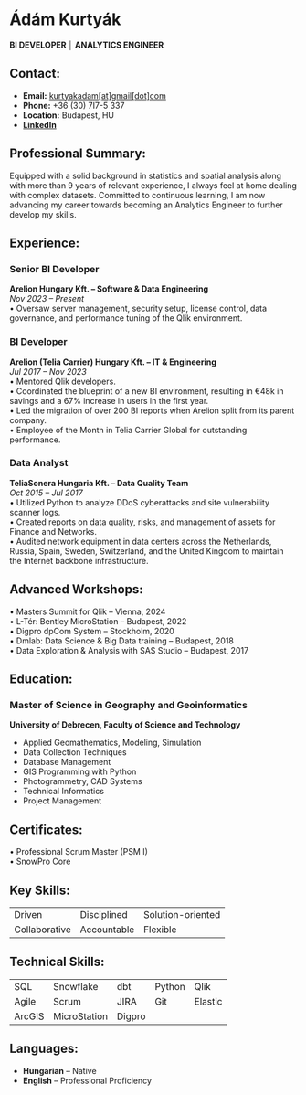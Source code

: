 # Ádám Kurtyák  
**BI DEVELOPER │ ANALYTICS ENGINEER**

## Contact:
- **Email:** [kurtyakadam[at]gmail[dot]com](mailto:kurtyakadam@gmail.com)
- **Phone:** +36 (30) 7I7-5 337
- **Location:** Budapest, HU
- **[LinkedIn](http://www.linkedin.com/in/adamkurtyak)**

## <span>Professional Summary:</span>
Equipped with a solid background in statistics and spatial analysis along with more than 9 years of relevant experience, I always feel at home dealing with complex datasets. Committed to continuous learning, I am now advancing my career towards becoming an Analytics Engineer to further develop my skills.

## <span>Experience:</span>

### Senior BI Developer  
**Arelion Hungary Kft. – Software & Data Engineering**  
*Nov 2023 – Present*  
• Oversaw server management, security setup, license control, data governance, and performance tuning of the Qlik environment.

### BI Developer  
**Arelion (Telia Carrier) Hungary Kft. – IT & Engineering**  
*Jul 2017 – Nov 2023*  
• Mentored Qlik developers.  
• Coordinated the blueprint of a new BI environment, resulting in €48k in savings and a 67% increase in users in the first year.  
• Led the migration of over 200 BI reports when Arelion split from its parent company.  
• Employee of the Month in Telia Carrier Global for outstanding performance.

### Data Analyst  
**TeliaSonera Hungaria Kft. – Data Quality Team**  
*Oct 2015 – Jul 2017*  
• Utilized Python to analyze DDoS cyberattacks and site vulnerability scanner logs.  
• Created reports on data quality, risks, and management of assets for Finance and Networks.  
• Audited network equipment in data centers across the Netherlands, Russia, Spain, Sweden, Switzerland, and the United Kingdom to maintain the Internet backbone infrastructure.

## <span>Advanced Workshops:</span>
• Masters Summit for Qlik – Vienna, 2024  
• L-Tér: Bentley MicroStation – Budapest, 2022  
• Digpro dpCom System – Stockholm, 2020  
• Dmlab: Data Science & Big Data training – Budapest, 2018  
• Data Exploration & Analysis with SAS Studio – Budapest, 2017

## <span>Education:</span>

### Master of Science in Geography and Geoinformatics  
**University of Debrecen, Faculty of Science and Technology**  
- Applied Geomathematics, Modeling, Simulation  
- Data Collection Techniques  
- Database Management  
- GIS Programming with Python  
- Photogrammetry, CAD Systems  
- Technical Informatics  
- Project Management

## <span>Certificates:</span>
• Professional Scrum Master (PSM I)  
• SnowPro Core

## <span>Key Skills:</span>  

|                  |                |                   |
|------------------|----------------|-------------------|
| Driven           | Disciplined    | Solution-oriented |
| Collaborative    | Accountable    | Flexible          |

## <span>Technical Skills:</span>

|         |              |         |        |        |
|---------|--------------|---------|--------|--------|
| SQL     | Snowflake    | dbt     | Python | Qlik   |
| Agile   | Scrum        | JIRA    | Git    |Elastic | 
| ArcGIS  | MicroStation | Digpro  |        |        | 

## <span>Languages:</span>
- **Hungarian** – Native  
- **English** – Professional Proficiency
